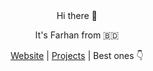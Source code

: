 <div align="center">
Hi there 👋
  
It's Farhan from 🇧🇩 

[Website](https://farhan2077.github.io/) | [Projects](https://github.com/farhan2077?tab=repositories) | Best ones 👇
</div>

